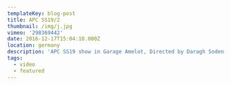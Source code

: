 ```yaml
---
templateKey: blog-post
title: APC SS19/2
thumbnail: /img/j.jpg
vimeo: '298369442'
date: 2016-12-17T15:04:10.000Z
location: germany
description: 'APC SS19 show in Garage Amelot, Directed by Daragh Soden'
tags:
  - video
  - featured
---
```


